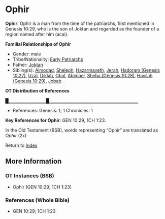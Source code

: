 # Ophir
**Ophir**. 
Ophir is a man from the time of the patriarchs, first mentioned in Genesis 10:29, who is the son of Joktan and regarded as the founder of a region named after him (acai). 




**Familial Relationships of Ophir**


* Gender: male
* Tribe/Nationality: [Early Patriarchs](../../../groups/md/acai/Earlypatriarchs.md)
* Father: [Joktan](Joktan.md)
* Sibling(s): [Almodad](Almodad.md), [Sheleph](Sheleph.md), [Hazarmaveth](Hazarmaveth.md), [Jerah](Jerah.md), [Hadoram (Genesis 10:27)](Hadoram.2.md), [Uzal](Uzal.md), [Diklah](Diklah.md), [Obal](Obal.md), [Abimael](Abimael.md), [Sheba (Genesis 10:28)](Sheba.2.md), [Havilah (Genesis 10:29)](Havilah.2.md), [Jobab](Jobab.md)


**OT Distribution of References**

█▁▁▁▁▁▁▁▁▁▁▁█▁▁▁▁▁▁▁▁▁▁▁▁▁▁▁▁▁▁▁▁▁▁▁▁▁▁
* References: Genesis: 1; 1 Chronicles: 1



**Key References for Ophir**: 
GEN 10:29, 1CH 1:23. 


In the Old Testament (BSB), words representing “Ophir” are translated as 
*Ophir* (2x). 




Return to [Index](00-Index.md)

## More Information

### OT Instances (BSB)

* Ophir (GEN 10:29; 1CH 1:23)



### References (Whole Bible)

* GEN 10:29; 1CH 1:23



